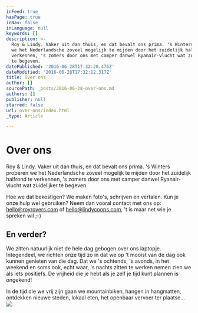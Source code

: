 ```yaml
---
inFeed: true
hasPage: true
inNav: false
inLanguage: null
keywords: []
description: >-
  Roy & Lindy. Vaker uit dan thuis, en dat bevalt ons prima. 's Winters proberen
  we het Nederlandsche zoveel mogelijk te mijden door het zuidelijk halfrond te
  verkennen, 's zomers door ons met camper danwel Ryanair-vlucht wat zuidelijker
  te begeven.
datePublished: '2016-06-28T17:32:20.476Z'
dateModified: '2016-06-28T17:32:12.317Z'
title: Over ons
author: []
sourcePath: _posts/2016-06-28-over-ons.md
authors: []
publisher: null
starred: false
url: over-ons/index.html
_type: Article

---
```

# Over ons

Roy & Lindy. Vaker uit dan thuis, en dat bevalt ons prima. 's Winters proberen we het Nederlandsche zoveel mogelijk te mijden door het zuidelijk halfrond te verkennen, 's zomers door ons met camper danwel Ryanair-vlucht wat zuidelijker te begeven.

Hoe we dat bekostigen? We maken foto's, schrijven en vertalen. Kun je onze hulp wel gebruiken? Neem dan vooral contact met ons op: [hello@royrovers.com][0] of [hello@lindycoops.com][1], 't is maar net wie je spreken wil ;-)

## En verder? 

We zitten natuurlijk niet de hele dag gebogen over ons laptopje. Integendeel, we richten onze tijd zo in dat we op 't mooist van de dag ook kunnen genieten van die dag. Dat we 's ochtends, 's avonds, in het weekend en soms ook, echt waar, 's nachts zitten te werken nemen zien we als iets positiefs. De vrijheid die je hebt als je zelf je tijd kunt plannen is ongekend!

In de tijd die we vrij zijn gaan we mountainbiken, hangen in hangmatten, ontdekken nieuwe steden, lokaal eten, het openbaar vervoer ter plaatse...
![](https://the-grid-user-content.s3-us-west-2.amazonaws.com/2c9654a5-df32-47b9-a54b-f3a58db0bda1.jpg)

[0]: hello@royrovers.com
[1]: hello@lindycoops.com